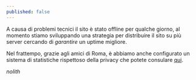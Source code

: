 ```yaml
---
published: false
---
```


A causa di problemi tecnici il sito è stato offline per qualche giorno, al momento stiamo sviluppando una strategia per distribuire il sito su più server cercando di _garantire_ un uptime migliore.

Nel frattempo, grazie agli amici di Roma, è abbiamo anche configurato un sistema di statistiche rispettoso della privacy che potete consulare [qui](https://analytics.frm.ninux.org/index.php?module=CoreHome&action=index&date=yesterday&period=day&idSite=11#/module=Dashboard&action=embeddedIndex&date=yesterday&period=day&idSite=11&idDashboard=1).

_nolith_